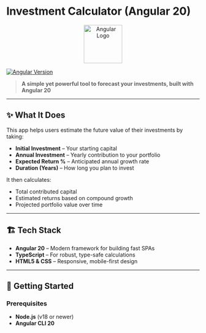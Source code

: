 # Investment Calculator (Angular 20)

<p align="center">
  <a href="https://angular.io">
    <img src="https://angular.io/assets/images/logos/angular/angular.svg" alt="Angular Logo" width="100"/>
  </a>
</p>

[![Angular Version](https://img.shields.io/badge/Angular-20-red)](https://angular.io)

> **A simple yet powerful tool to forecast your investments, built with Angular 20**

---

## ✨ What It Does
This app helps users estimate the future value of their investments by taking:  
- **Initial Investment** – Your starting capital  
- **Annual Investment** – Yearly contribution to your portfolio  
- **Expected Return %** – Anticipated annual growth rate  
- **Duration (Years)** – How long you plan to invest  

It then calculates:  
- Total contributed capital  
- Estimated returns based on compound growth  
- Projected portfolio value over time  

---

## 🏗️ Tech Stack
- **Angular 20** – Modern framework for building fast SPAs  
- **TypeScript** – For robust, type-safe calculations   
- **HTML5 & CSS** – Responsive, mobile-first design  

---

## 🚀 Getting Started
### Prerequisites
- **Node.js** (v18 or newer)  
- **Angular CLI 20**  

